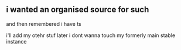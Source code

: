 ## i wanted an organised source for such
and then remembered i have ts

i'll add my otehr stuf later i dont wanna touch my formerly main stable instance
